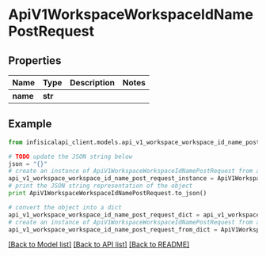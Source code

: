 # ApiV1WorkspaceWorkspaceIdNamePostRequest


## Properties
Name | Type | Description | Notes
------------ | ------------- | ------------- | -------------
**name** | **str** |  | 

## Example

```python
from infisicalapi_client.models.api_v1_workspace_workspace_id_name_post_request import ApiV1WorkspaceWorkspaceIdNamePostRequest

# TODO update the JSON string below
json = "{}"
# create an instance of ApiV1WorkspaceWorkspaceIdNamePostRequest from a JSON string
api_v1_workspace_workspace_id_name_post_request_instance = ApiV1WorkspaceWorkspaceIdNamePostRequest.from_json(json)
# print the JSON string representation of the object
print ApiV1WorkspaceWorkspaceIdNamePostRequest.to_json()

# convert the object into a dict
api_v1_workspace_workspace_id_name_post_request_dict = api_v1_workspace_workspace_id_name_post_request_instance.to_dict()
# create an instance of ApiV1WorkspaceWorkspaceIdNamePostRequest from a dict
api_v1_workspace_workspace_id_name_post_request_from_dict = ApiV1WorkspaceWorkspaceIdNamePostRequest.from_dict(api_v1_workspace_workspace_id_name_post_request_dict)
```
[[Back to Model list]](../README.md#documentation-for-models) [[Back to API list]](../README.md#documentation-for-api-endpoints) [[Back to README]](../README.md)


